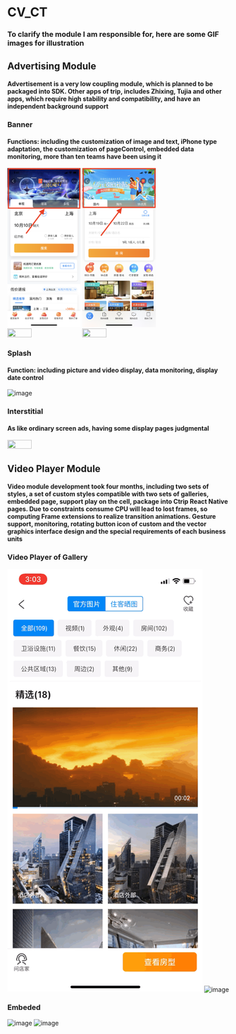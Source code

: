 # CV_CT

### To clarify the module I am responsible for, here are some GIF images for illustration
## Advertising Module
#### Advertisement is a very low coupling module, which is planned to be packaged into SDK. Other apps of trip, includes Zhixing, Tujia and other apps, which require high stability and compatibility, and have an independent background support
### Banner
#### Functions: including the customization of image and text, iPhone type adaptation, the customization of pageControl, embedded data monitoring, more than ten teams have been using it
<img src="https://github.com/BrookeMa/CV_CT/blob/main/GIF/IMG_2579.PNG" width="33%" height="33%">
<img src="https://github.com/BrookeMa/CV_CT/blob/main/GIF/IMG_2578.PNG" width="33%" height="33%">
<img src="https://github.com/BrookeMa/CV_CT/blob/main/GIF/IMG_2581.PNG" width="33%" height="33%">
<img src="https://github.com/BrookeMa/CV_CT/blob/main/GIF/IMG_2592.PNG" width="33%" height="33%">

### Splash
#### Function: including picture and video display, data monitoring, display date control
![image](https://github.com/BrookeMa/CV_CT/blob/main/GIF/IMB_ztJJnq.GIF)

### Interstitial
#### As like ordinary screen ads, having some display pages judgmental 
<img src="https://github.com/BrookeMa/CV_CT/blob/main/GIF/IMG_2641.PNG" width="33%" height="33%">

## Video Player Module
#### Video module development took four months, including two sets of styles, a set of custom styles compatible with two sets of galleries, embedded page, support play on the cell, package into Ctrip React Native pages. Due to constraints consume CPU will lead to lost frames, so computing Frame extensions to realize transition animations. Gesture support, monitoring, rotating button icon of custom and the vector graphics interface design and the special requirements of each business units
### Video Player of Gallery
![image](https://github.com/BrookeMa/CV_CT/blob/main/GIF/IMB_wDdjFp.GIF)
![image](https://github.com/BrookeMa/CV_CT/blob/main/GIF/IMB_NvRJzn.GIF)

### Embeded
![image](https://github.com/BrookeMa/CV_CT/blob/main/GIF/IMB_lYDmf6.GIF)
![image](https://github.com/BrookeMa/CV_CT/blob/main/GIF/IMB_6FUFSZ.GIF)
